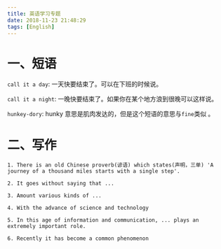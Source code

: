 ```yaml
---
title: 英语学习专题
date: 2018-11-23 21:48:29
tags: [English]
---
```


# 一、短语

`call it a day`: 一天快要结束了。可以在下班的时候说。

`call it a night`: 一晚快要结束了。如果你在某个地方浪到很晚可以这样说。

`hunkey-dory`: hunky 意思是肌肉发达的，但是这个短语的意思与`fine`类似
。

# 二、写作

`1. There is an old Chinese proverb(谚语) which states(声明，三单) 'A journey of a thousand miles starts with a single step'.`

`2. It goes without saying that ...`

`3. Amount various kinds of ...`

`4. With the advance of science and technology`

`5. In this age of information and communication, ... plays an extremely important role.`

`6. Recently it has become a common phenomenon`